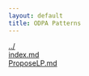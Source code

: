 ```yaml
---
layout: default
title: ODPA Patterns
---
```

  
[../](../)  
[index.md](./index.md)  
[ProposeLP.md](./ProposeLP.md)  
